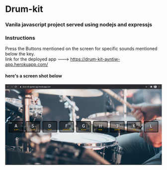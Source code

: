 # Drum-kit
### Vanila javascript project served using nodejs and expressjs
### Instructions
Press the Buttons mentioned on the screen for specific sounds mentioned below the key. 
<br/>
link for the deployed app ---> https://drum-kit-ayntiw-app.herokuapp.com/

#### here's a screen shot below
<img src="ss_for_readme/ss.PNG">
